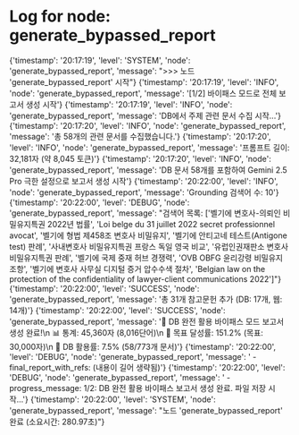 # Log for node: generate_bypassed_report

{'timestamp': '20:17:19', 'level': 'SYSTEM', 'node': 'generate_bypassed_report', 'message': ">>> 노드 'generate_bypassed_report' 시작"}
{'timestamp': '20:17:19', 'level': 'INFO', 'node': 'generate_bypassed_report', 'message': '[1/2] 바이패스 모드로 전체 보고서 생성 시작'}
{'timestamp': '20:17:19', 'level': 'INFO', 'node': 'generate_bypassed_report', 'message': 'DB에서 주제 관련 문서 수집 시작...'}
{'timestamp': '20:17:20', 'level': 'INFO', 'node': 'generate_bypassed_report', 'message': '총 58개의 관련 문서를 수집했습니다.'}
{'timestamp': '20:17:20', 'level': 'INFO', 'node': 'generate_bypassed_report', 'message': '프롬프트 길이: 32,181자 (약 8,045 토큰)'}
{'timestamp': '20:17:20', 'level': 'INFO', 'node': 'generate_bypassed_report', 'message': 'DB 문서 58개를 포함하여 Gemini 2.5 Pro 극한 설정으로 보고서 생성 시작'}
{'timestamp': '20:22:00', 'level': 'INFO', 'node': 'generate_bypassed_report', 'message': 'Grounding 검색어 수: 10'}
{'timestamp': '20:22:00', 'level': 'DEBUG', 'node': 'generate_bypassed_report', 'message': "검색어 목록: ['벨기에 변호사-의뢰인 비밀유지특권 2022년 법률', 'Loi belge du 31 juillet 2022 secret professionnel avocat', '벨기에 형법 제458조 변호사 비밀유지', '벨기에 안티고네 테스트(Antigone test) 판례', '사내변호사 비밀유지특권 프랑스 독일 영국 비교', '유럽인권재판소 변호사 비밀유지특권 판례', '벨기에 국제 중재 허브 경쟁력', 'OVB OBFG 윤리강령 비밀유지 조항', '벨기에 변호사 사무실 디지털 증거 압수수색 절차', 'Belgian law on the protection of the confidentiality of lawyer-client communications 2022']"}
{'timestamp': '20:22:00', 'level': 'SUCCESS', 'node': 'generate_bypassed_report', 'message': '총 31개 참고문헌 추가 (DB: 17개, 웹: 14개)'}
{'timestamp': '20:22:00', 'level': 'SUCCESS', 'node': 'generate_bypassed_report', 'message': '🎉 DB 완전 활용 바이패스 모드 보고서 생성 완료!\n   📊 통계: 45,360자 (8,016단어)\n   🎯 목표 달성률: 151.2% (목표: 30,000자)\n   💾 DB 활용률: 7.5% (58/773개 문서)'}
{'timestamp': '20:22:00', 'level': 'DEBUG', 'node': 'generate_bypassed_report', 'message': '  - final_report_with_refs: (내용이 길어 생략됨)'}
{'timestamp': '20:22:00', 'level': 'DEBUG', 'node': 'generate_bypassed_report', 'message': '  - progress_message: 1/2: DB 완전 활용 바이패스 보고서 생성 완료. 파일 저장 시작...'}
{'timestamp': '20:22:00', 'level': 'SYSTEM', 'node': 'generate_bypassed_report', 'message': "노드 'generate_bypassed_report' 완료 (소요시간: 280.97초)"}